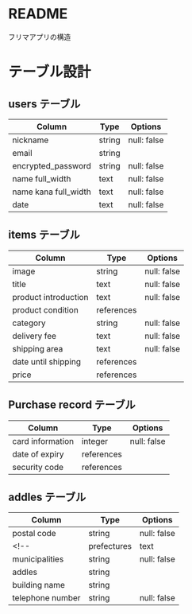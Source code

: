 # README
フリマアプリの構造
# テーブル設計

## users テーブル

| Column             | Type   | Options     |
| ------------------ | ------ | ----------- |
| nickname           | string | null: false |
| email              | string |
| encrypted_password | string | null: false |
| name full_width    | text   | null: false |
| name kana full_width| text   | null: false |
| date           | text   | null: false |
## items テーブル

| Column | Type   | Options     |
| ------ | ------ | ----------- |
| image           | string | null: false |
| title           | text   | null: false |
| product introduction| text   | null: false |
| product condition| references   | |
| category         | string | null: false |
| delivery fee    | text   | null: false |
| shipping area   | text   | null: false |
| date until shipping| references   | |
| price           | references   | |
## Purchase record テーブル

| Column | Type       | Options                        |
| ------ | ---------- | ------------------------------ |
| card information    | integer | null: false |
| date of expiry      | references |  |
| security code       | references |  |

## addles テーブル
| Column | Type   | Options     |
| ------ | ------ | ----------- |
| postal code           | string | null: false |
<!-- | prefectures      | text   | null: false | -->
| municipalities         | string   | null: false |
| addles            | string   | |
| building name           | string |
| telephone number      | string   | null: false |